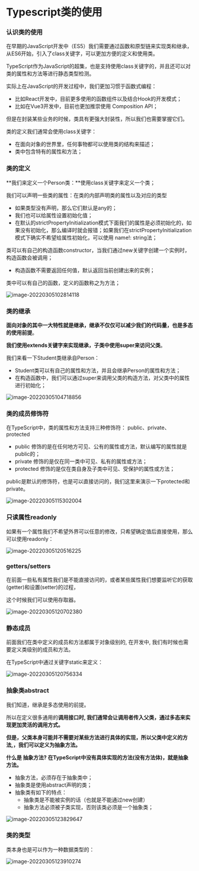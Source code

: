 # Typescript类的使用

### 认识类的使用

在早期的JavaScript开发中（ES5）我们需要通过函数和原型链来实现类和继承，从ES6开始，引入了class关键字，可以更加方便的定义和使用类。

TypeScript作为JavaScript的超集，也是支持使用class关键字的，并且还可以对类的属性和方法等进行静态类型检测。

实际上在JavaScript的开发过程中，我们更加习惯于函数式编程：

- 比如React开发中，目前更多使用的函数组件以及结合Hook的开发模式；
- 比如在Vue3开发中，目前也更加推崇使用 Composition API； 

但是在封装某些业务的时候，类具有更强大封装性，所以我们也需要掌握它们。

类的定义我们通常会使用class关键字：

- 在面向对象的世界里，任何事物都可以使用类的结构来描述；
- 类中包含特有的属性和方法；



### 类的定义

**我们来定义一个Person类：**使用class关键字来定义一个类；

我们可以声明一些类的属性：在类的内部声明类的属性以及对应的类型

- 如果类型没有声明，那么它们默认是any的；
- 我们也可以给属性设置初始化值；
- 在默认的strictPropertyInitialization模式下面我们的属性是必须初始化的，如果没有初始化，那么编译时就会报错；如果我们在strictPropertyInitialization模式下确实不希望给属性初始化，可以使用 name!: string法；

类可以有自己的构造函数constructor，当我们通过new关键字创建一个实例时，构造函数会被调用；

- 构造函数不需要返回任何值，默认返回当前创建出来的实例；

类中可以有自己的函数，定义的函数称之为方法；

![image-20220305102814118](D:\截图\13_Typescript(二)\image-20220305102814118.png)



### 类的继承

**面向对象的其中一大特性就是继承，继承不仅仅可以减少我们的代码量，也是多态的使用前提**。

**我们使用extends关键字来实现继承，子类中使用super来访问父类**。

我们来看一下Student类继承自Person： 

- Student类可以有自己的属性和方法，并且会继承Person的属性和方法；
- 在构造函数中，我们可以通过super来调用父类的构造方法，对父类中的属性进行初始化；

![image-20220305104718856](D:\截图\13_Typescript(二)\image-20220305104718856.png)



### 类的成员修饰符

在TypeScript中，类的属性和方法支持三种修饰符： public、private、protected

- public 修饰的是在任何地方可见、公有的属性或方法，默认编写的属性就是public的；
- private 修饰的是仅在同一类中可见、私有的属性或方法；
- protected 修饰的是仅在类自身及子类中可见、受保护的属性或方法；

public是默认的修饰符，也是可以直接访问的，我们这里来演示一下protected和private。

![image-20220305115302004](D:\截图\13_Typescript(二)\image-20220305115302004.png)



### 只读属性readonly

如果有一个属性我们不希望外界可以任意的修改，只希望确定值后直接使用，那么可以使用readonly：

![image-20220305120516225](D:\截图\13_Typescript(二)\image-20220305120516225.png)



### getters/setters

在前面一些私有属性我们是不能直接访问的，或者某些属性我们想要监听它的获取(getter)和设置(setter)的过程，

这个时候我们可以使用存取器。

![image-20220305120702380](D:\截图\13_Typescript(二)\image-20220305120702380.png)



### 静态成员

前面我们在类中定义的成员和方法都属于对象级别的, 在开发中, 我们有时候也需要定义类级别的成员和方法。 

在TypeScript中通过关键字static来定义：

![image-20220305120756334](D:\截图\13_Typescript(二)\image-20220305120756334.png)



### 抽象类abstract

我们知道，继承是多态使用的前提。

所以在定义很多通用的**调用接口时, 我们通常会让调用者传入父类，通过多态来实现更加灵活的调用方式。**

**但是，父类本身可能并不需要对某些方法进行具体的实现，所以父类中定义的方法,，我们可以定义为抽象方法。**

**什么是 抽象方法? 在TypeScript中没有具体实现的方法(没有方法体)，就是抽象方法。**

- 抽象方法，必须存在于抽象类中；
- 抽象类是使用abstract声明的类；
- 抽象类有如下的特点：
  - 抽象类是不能被实例的话（也就是不能通过new创建） 
  - 抽象方法必须被子类实现，否则该类必须是一个抽象类；

![image-20220305123829647](D:\截图\13_Typescript(二)\image-20220305123829647.png)



### 类的类型

类本身也是可以作为一种数据类型的：

![image-20220305123910274](D:\截图\13_Typescript(二)\image-20220305123910274.png)